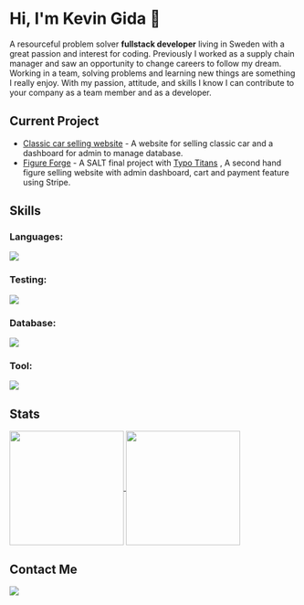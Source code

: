 # Hi, I'm Kevin Gida :wave:
 A resourceful problem solver **fullstack developer** living in Sweden with a great passion and interest for coding. Previously I worked as a supply chain manager and saw an opportunity to change careers to follow my dream. Working in a team, solving problems and learning new things are something I really enjoy. With my passion, attitude, and skills I know I can contribute to your company as a team member and as a developer.

## Current Project
- [Classic car selling website](https://ccdealer.vercel.app/) - A website for selling classic car and a dashboard for admin to manage database.
- [Figure Forge](https://figure-forge-shop.vercel.app/) - A SALT final project with [Typo Titans](https://github.com/TypoTitans) , A second hand figure selling website with admin dashboard, cart and payment feature using Stripe. 

## Skills
<h3 align="left">Languages:</h3>
<p align="left">
  <a href="https://skillicons.dev">
    <img src="https://skillicons.dev/icons?i=java,py,js,ts" />
  </a>
</p>

<h3 align="left">Testing:</h3>
<p align="left">
  <a href="https://skillicons.dev">
    <img src="https://skillicons.dev/icons?i=jest,spring" />
  </a>
</p>

<h3 align="left">Database:</h3>
<p align="left">
  <a href="https://skillicons.dev">
    <img src="https://skillicons.dev/icons?i=postgres,mongodb" />
  </a>
</p>
   
<h3 align="left">Tool:</h3>
<p align="left">
  <a href="https://skillicons.dev">
    <img src="https://skillicons.dev/icons?i=maven,spring,hibernate,matlab,azure,blender,css,html,docker,figma,react,nextjs,vite,tailwind,git,github,githubactions,vercel,postman,idea,vscode" />
  </a>
</p>

## Stats
<a href="https://github.com/kevingida/github-readme-stats">
  <img height=200 align="center" src="https://github-readme-stats.vercel.app/api?username=kevingida&show_icons=true&theme=gruvbox" />
</a>
<a href="https://github.com/kevingida/convoychat">
  <img height=200 align="center" src="https://github-readme-stats.vercel.app/api/top-langs?username=kevingida&layout=compact&langs_count=8&card_width=320&show_icons=true&theme=gruvbox" />
</a>

## Contact Me
<p align="left">
  <a href="https://www.linkedin.com/in/kevin-gida/">
    <img src="https://skillicons.dev/icons?i=linkedin" />
  </a>
</p>
